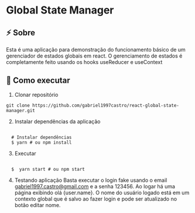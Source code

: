 # Global State Manager

## :zap: Sobre
Esta é uma aplicação para demonstração do funcionamento básico de um gerenciador de estados globais em react. O gerenciamento de estados é completamente feito usando os hooks useReducer e useContext

## :rocket: Como executar
1. Clonar repositório

<pre><code>git clone https://github.com/gabriel1997castro/react-global-state-manager.git</code></pre>

2. Instalar dependências da aplicação

<pre><code>
  # Instalar dependências
  $ yarn # ou npm install
</code></pre>

3. Executar
<pre><code>
  $  yarn start # ou npm start
</code></pre>

4. Testando aplicação
Basta executar o login fake usando o email gabriel1997.castro@gmail.com e a senha 123456. Ao logar há uma página exibindo olá {user.name}. O nome do usuário logado está em um contexto global que é salvo ao fazer login e pode ser atualizado no botão editar nome.